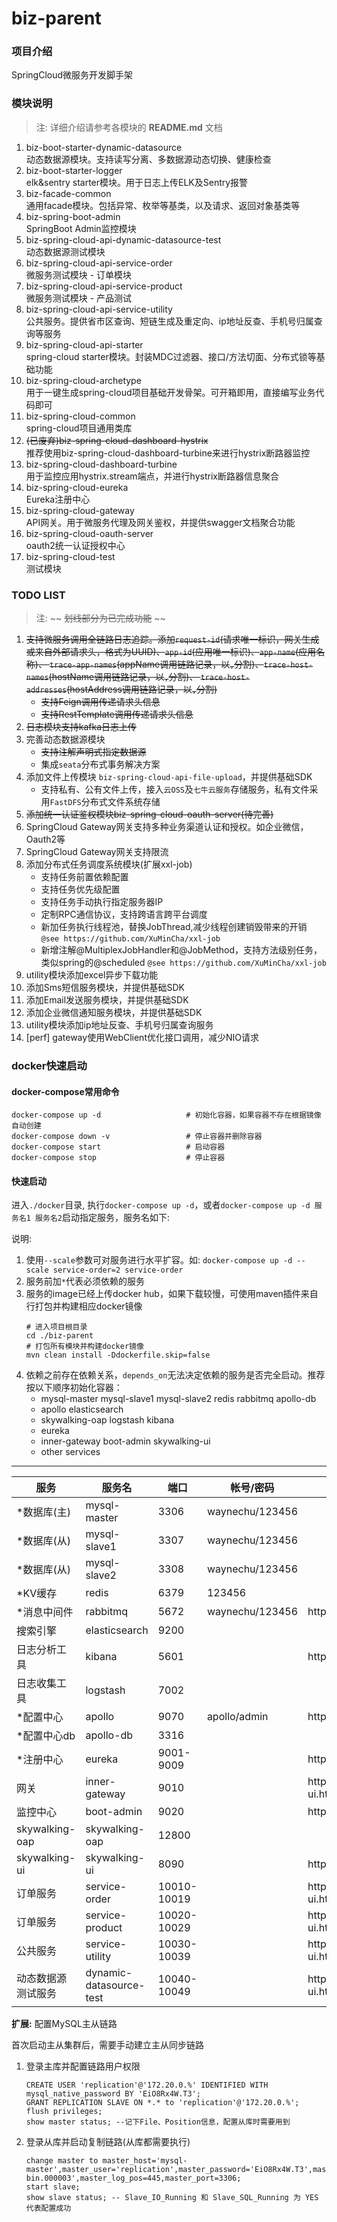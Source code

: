 # biz-parent

### 项目介绍

SpringCloud微服务开发脚手架

### 模块说明

> 注: 详细介绍请参考各模块的 **README.md** 文档

1.  biz-boot-starter-dynamic-datasource  
     动态数据源模块。支持读写分离、多数据源动态切换、健康检查
2.  biz-boot-starter-logger  
     elk&sentry starter模块。用于日志上传ELK及Sentry报警
3.  biz-facade-common  
     通用facade模块。包括异常、枚举等基类，以及请求、返回对象基类等
4.  biz-spring-boot-admin  
     SpringBoot Admin监控模块
5.  biz-spring-cloud-api-dynamic-datasource-test  
     动态数据源测试模块
6.  biz-spring-cloud-api-service-order  
     微服务测试模块 - 订单模块
7.  biz-spring-cloud-api-service-product  
     微服务测试模块 - 产品测试
8.  biz-spring-cloud-api-service-utility  
     公共服务。提供省市区查询、短链生成及重定向、ip地址反查、手机号归属查询等服务
9.  biz-spring-cloud-api-starter  
     spring-cloud starter模块。封装MDC过滤器、接口/方法切面、分布式锁等基础功能
10. biz-spring-cloud-archetype  
      用于一键生成spring-cloud项目基础开发骨架。可开箱即用，直接编写业务代码即可
11. biz-spring-cloud-common  
      spring-cloud项目通用类库
12. ~~(已废弃)biz-spring-cloud-dashboard-hystrix~~  
      推荐使用biz-spring-cloud-dashboard-turbine来进行hystrix断路器监控
13. biz-spring-cloud-dashboard-turbine  
      用于监控应用hystrix.stream端点，并进行hystrix断路器信息聚合
14. biz-spring-cloud-eureka  
      Eureka注册中心
15. biz-spring-cloud-gateway  
      API网关。用于微服务代理及网关鉴权，并提供swagger文档聚合功能
16. biz-spring-cloud-oauth-server  
      oauth2统一认证授权中心
17. biz-spring-cloud-test  
     测试模块

### TODO LIST

> 注: ~~ ~~划线部分为已完成功能~~ ~~

1. ~~支持微服务调用全链路日志追踪。添加`request-id`(请求唯一标识，网关生成或来自外部请求头，格式为UUID)、`app-id`(应用唯一标识)、`app-name`(应用名称)、
   `trace-app-names`(appName调用链路记录，以`,`分割)、`trace-host-names`(hostName调用链路记录，以`,`分割)、
   `trace-host-addresses`(hostAddress调用链路记录，以`,`分割)~~
   - ~~支持Feign调用传递请求头信息~~
   - ~~支持RestTemplate调用传递请求头信息~~
2. ~~日志模块支持kafka日志上传~~  
3. 完善动态数据源模块  
   - ~~支持注解声明式指定数据源~~
   - 集成`seata`分布式事务解决方案
5. 添加文件上传模块 `biz-spring-cloud-api-file-upload`，并提供基础SDK  
   - 支持私有、公有文件上传，接入`云OSS`及`七牛云服务`存储服务，私有文件采用`FastDFS`分布式文件系统存储  
6. ~~添加统一认证鉴权模块biz-spring-cloud-oauth-server(待完善)~~  
7. SpringCloud Gateway网关支持多种业务渠道认证和授权。如企业微信，Oauth2等  
8. SpringCloud Gateway网关支持限流  
9. 添加分布式任务调度系统模块(扩展xxl-job)  
   - 支持任务前置依赖配置
   - 支持任务优先级配置
   - 支持任务手动执行指定服务器IP
   - 定制RPC通信协议，支持跨语言跨平台调度
   - 新加任务执行线程池，替换JobThread,减少线程创建销毁带来的开销 `@see https://github.com/XuMinCha/xxl-job`
   - 新增注解@MultiplexJobHandler和@JobMethod，支持方法级别任务，类似spring的@scheduled `@see https://github.com/XuMinCha/xxl-job`
10. utility模块添加excel异步下载功能  
11. 添加Sms短信服务模块，并提供基础SDK  
12. 添加Email发送服务模块，并提供基础SDK  
13. 添加企业微信通知服务模块，并提供基础SDK  
14. utility模块添加ip地址反查、手机号归属查询服务  
15. [perf] gateway使用WebClient优化接口调用，减少NIO请求  

### docker快速启动

#### docker-compose常用命令
```
docker-compose up -d                   # 初始化容器，如果容器不存在根据镜像自动创建
docker-compose down -v                 # 停止容器并删除容器
docker-compose start                   # 启动容器
docker-compose stop                    # 停止容器
```

#### 快速启动

进入`./docker`目录, 执行`docker-compose up -d`，或者`docker-compose up -d 服务名1 服务名2`启动指定服务，服务名如下: 

说明:  
1. 使用`--scale`参数可对服务进行水平扩容。如: `docker-compose up -d --scale service-order=2 service-order`  
2. 服务前加`*`代表必须依赖的服务  
3. 服务的image已经上传docker hub，如果下载较慢，可使用maven插件来自行打包并构建相应docker镜像  
    ```
    # 进入项目根目录
    cd ./biz-parent
    # 打包所有模块并构建docker镜像
    mvn clean install -Ddockerfile.skip=false
    ```
4. 依赖之前存在依赖关系，`depends_on`无法决定依赖的服务是否完全启动。推荐按以下顺序初始化容器：  
    - mysql-master mysql-slave1 mysql-slave2 redis rabbitmq apollo-db  
    - apollo elasticsearch  
    - skywalking-oap logstash kibana  
    - eureka  
    - inner-gateway boot-admin skywalking-ui  
    - other services  

-----------------

|  服务            |   服务名                 |  端口        |  帐号/密码         |  地址                                     |
|------------------|-------------------------|--------------|-------------------|------------------------------------------|
|  *数据库(主)      |   mysql-master          |  3306        |  waynechu/123456  |                                          |
|  *数据库(从)      |   mysql-slave1          |  3307        |  waynechu/123456  |                                          |
|  *数据库(从)      |   mysql-slave2          |  3308        |  waynechu/123456  |                                          |
|  *KV缓存          |   redis                |  6379         |  123456           |                                         |
|  *消息中间件      |   rabbitmq              |  5672        |   waynechu/123456  |  http://localhost:15672                 |
|  搜索引擎         |  elasticsearch          |  9200        |                   |                                          |
|  日志分析工具      |  kibana                |  5601         |                   |  http://localhost:5601                  |
|  日志收集工具      |  logstash              |  7002         |                   |                                         |
|  *配置中心        |  apollo                 |  9070        |  apollo/admin     |  http://localhost:8070                  |
|  *配置中心db      |  apollo-db              |  3316        |                   |                                         |
|  *注册中心        |  eureka                 |  9001-9009   |                   |  http://localhost:9001                  |
|  网关             |  inner-gateway          |  9010        |                   |  http://localhost:9010/swagger-ui.html  |
|  监控中心         |  boot-admin             |  9020        |                   |  http://localhost:9020                   |
|  skywalking-oap  |  skywalking-oap         |  12800       |                   |                                          |
|  skywalking-ui   |  skywalking-ui          |  8090        |                   |  http://localhost:8090                   |
|  订单服务         |  service-order          |  10010-10019 |                   |  http://localhost:10010/swagger-ui.html  |
|  订单服务         |  service-product        |  10020-10029 |                   |  http://localhost:10020/swagger-ui.html  |
|  公共服务         |  service-utility        |  10030-10039 |                   |  http://localhost:10030/swagger-ui.html  |
|  动态数据源测试服务|  dynamic-datasource-test|  10040-10049 |                   |  http://localhost:10040/swagger-ui.html  |

**扩展:** 配置MySQL主从链路

首次启动主从集群后，需要手动建立主从同步链路

1. 登录主库并配置链路用户权限
    ```
    CREATE USER 'replication'@'172.20.0.%' IDENTIFIED WITH mysql_native_password BY 'EiO8Rx4W.T3';
    GRANT REPLICATION SLAVE ON *.* to 'replication'@'172.20.0.%';
    flush privileges;
    show master status; --记下File、Position信息，配置从库时需要用到
    ```

2. 登录从库并启动复制链路(从库都需要执行)
    ```
    change master to master_host='mysql-master',master_user='replication',master_password='EiO8Rx4W.T3',master_log_file='mysql-bin.000003',master_log_pos=445,master_port=3306;
    start slave;
    show slave status; -- Slave_IO_Running 和 Slave_SQL_Running 为 YES 代表配置成功
    ```